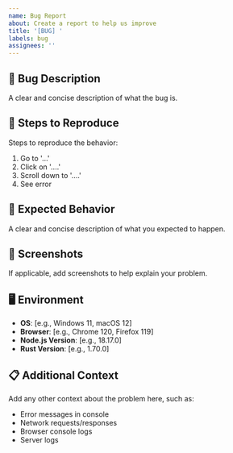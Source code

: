 ```yaml
---
name: Bug Report
about: Create a report to help us improve
title: '[BUG] '
labels: bug
assignees: ''
---
```


## 🐛 Bug Description
A clear and concise description of what the bug is.

## 🔄 Steps to Reproduce
Steps to reproduce the behavior:
1. Go to '...'
2. Click on '....'
3. Scroll down to '....'
4. See error

## 📱 Expected Behavior
A clear and concise description of what you expected to happen.

## 📸 Screenshots
If applicable, add screenshots to help explain your problem.

## 🖥️ Environment
- **OS**: [e.g., Windows 11, macOS 12]
- **Browser**: [e.g., Chrome 120, Firefox 119]
- **Node.js Version**: [e.g., 18.17.0]
- **Rust Version**: [e.g., 1.70.0]

## 📋 Additional Context
Add any other context about the problem here, such as:
- Error messages in console
- Network requests/responses
- Browser console logs
- Server logs
